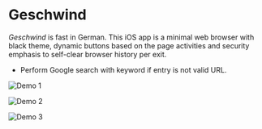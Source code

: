 # Geschwind

*Geschwind* is fast in German. This iOS app is a minimal web browser with black theme, dynamic buttons based on the page activities and security emphasis to self-clear browser history per exit.

* Perform Google search with keyword if entry is not valid URL.

![Demo 1](https://farm9.staticflickr.com/8820/16486399543_dddeb1bfee_c.jpg "Demo 1")

![Demo 2](https://farm8.staticflickr.com/7589/16484103614_83108c533f_c.jpg "Demo 2")

![Demo 3](https://farm8.staticflickr.com/7659/16484104084_e3ffa91843_c.jpg "Demo 3")